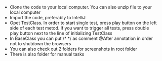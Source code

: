 - Clone the code to your local computer. You can also unzip file to your local computer
- Import the code, preferably to IntelliJ
- Opet TestClass. In order to start single test, press play button on the left side of each test metod. If you want to trigger all tests, press double play button next to the line of initializing TestClass
- In BaseClass you can put /* */ as comment @After annotation in order not to shutdown the browsers
- You can also check out 2 folders for screenshots in root folder
- There is also folder for manual tasks
